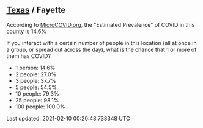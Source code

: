 
## [Texas](/united-states/texas) / Fayette

According to [MicroCOVID.org](http://microcovid.org),
the "Estimated Prevalence" of COVID in this county is 14.6%

If you interact with a certain number of people in this location
(all at once in a group, or spread out across the day), what is the chance that
1 or more of them has COVID?

- 1 person: 14.6%
- 2 people: 27.0%
- 3 people: 37.7%
- 5 people: 54.5%
- 10 people: 79.3%
- 25 people: 98.1%
- 100 people: 100.0%

Last updated: 2021-02-10 00:20:48.738348 UTC
